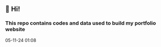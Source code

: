 ## 👋 Hi!
### This repo contains codes and data used to build my portfolio website

05-11-24 01:08







